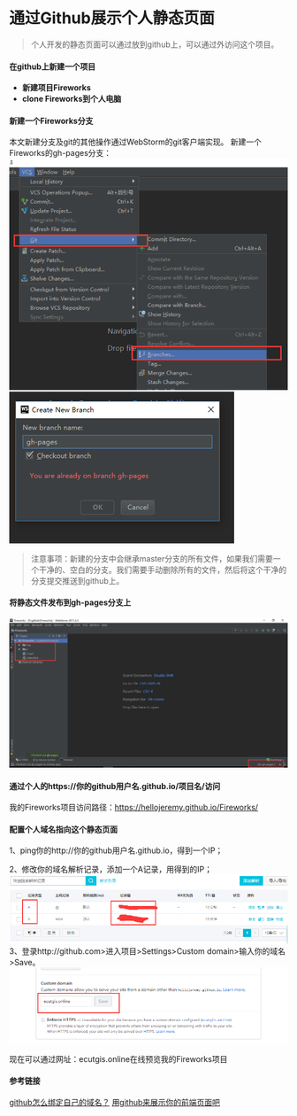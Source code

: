 # 通过Github展示个人静态页面

>个人开发的静态页面可以通过放到github上，可以通过外访问这个项目。

#### 在github上新建一个项目
- **新建项目Fireworks**
- **clone Fireworks到个人电脑**
#### 新建一个Fireworks分支

本文新建分支及git的其他操作通过WebStorm的git客户端实现。
新建一个Fireworks的gh-pages分支：
![图一](https://github.com/HelloJeremy/Fireworks/blob/master/pic/new%20branch1.png?raw=true)
![2](https://github.com/HelloJeremy/Fireworks/blob/master/pic/addBranch2.png?raw=true)

>注意事项：新建的分支中会继承master分支的所有文件，如果我们需要一个干净的、空白的分支。我们需要手动删除所有的文件，然后将这个干净的分支提交推送到github上。

#### 将静态文件发布到gh-pages分支上
![static pages](https://github.com/HelloJeremy/Fireworks/blob/master/pic/staticPages.png?raw=true)

#### 通过个人的https://你的github用户名.github.io/项目名/访问
我的Fireworks项目访问路径：https://hellojeremy.github.io/Fireworks/
#### 配置个人域名指向这个静态页面
1、ping你的http://你的github用户名.github.io，得到一个IP；

2、修改你的域名解析记录，添加一个A记录，用得到的IP；
![绑定域名](https://github.com/HelloJeremy/Fireworks/blob/master/pic/domain.png?raw=true)
3、登录http://github.com>进入项目>Settings>Custom domain>输入你的域名>Save。
![绑定域名](https://github.com/HelloJeremy/Fireworks/blob/master/pic/setting_domain.png?raw=true)

现在可以通过网址：ecutgis.online在线预览我的Fireworks项目



#### 参考链接
[github怎么绑定自己的域名？](https://www.zhihu.com/question/31377141)
[用github来展示你的前端页面吧](https://www.jianshu.com/p/d1ae8f6bdcb8)